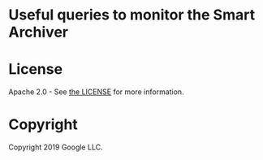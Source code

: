 # Useful queries to monitor the Smart Archiver



# License
Apache 2.0 - See [the LICENSE](/LICENSE) for more information.

# Copyright
Copyright 2019 Google LLC.